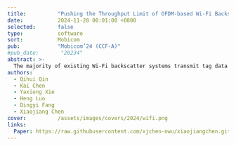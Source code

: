 ```yaml
---
title:          "Pushing the Throughput Limit of OFDM-based Wi-Fi Backscatter Communication"
date:           2024-11-28 00:01:00 +0800
selected:       false
type:           software
sort:           Mobicom
pub:            "Mobicom’24 (CCF-A)"
#pub_date:       "20234"
abstract: >-
  The majority of existing Wi-Fi backscatter systems transmit tag data at rates lower than 250 kbps, as the tag data is modulated at OFDM symbol level, allowing for demodulation using commercial Wi-Fi receivers. However, it is necessary to modulate tag data at OFDM sample level to satisfy the requirements for higher throughput. A comprehensive theoretical analysis and experimental investigation conducted in this paper demonstrates that demodulating sample-level modulated tag data using commercial Wi-Fi receivers is unattainable due to excessive computational overhead and demodulation errors. This is because the significant tag information dispersion, loss, and shuffling are caused by Wi-Fi physical layer operations. We conclude that the optimal position for demodulation is the time-domain IQ samples, which do not undergo any Wi-Fi physical layer operations and preserve the intact, ordered, and undispersed information of tag-modulated data, thereby minimizing complexity and maximizing accuracy. We devise a demodulation algorithm using time domain IQ samples and implement on two types of demodulator: a dual radio chain demodulator and a single radio chain demodulator. Experiments show that our demodulation algorithm not only decrease the BER by at least three orders of magnitude, but also reduces the time complexity from exponential to linear. It achieves a tag data rate of up to 10 Mbps with QPSK modulation and a BER at 10−4 for the dual radio chain demodulator, and a tag data rate of up to 1 Mbps with BPSK and a BER at 10−4 for the single radio demodulator. We believe our results pave the way for designing Wi-Fi backscatter system with extremely high throughput.
authors:
  - Qihui Qin
  - Kai Chen
  - Yaxiong Xie
  - Heng Luo
  - Dingyi Fang
  - Xiaojiang Chen
cover:          /assets/images/covers/2024/wifi.png
links:
  Paper: https://raw.githubusercontent.com/xjchen-nwu/xiaojiangchen.github.io/main/paper/2024/Backscatter.pdf
---
```


